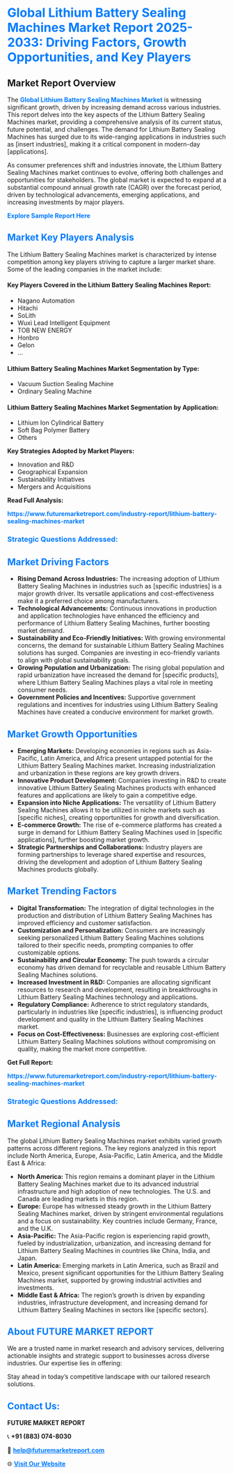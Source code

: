 <h1 style="color: #007BFF;">Global Lithium Battery Sealing Machines Market Report 2025-2033: Driving Factors, Growth Opportunities, and Key Players</h1>

<section id="overview">
<h2>Market Report Overview</h2>
<p>The <a href="https://www.futuremarketreport.com/industry-report/lithium-battery-sealing-machines-market" style="color: #007BFF; text-decoration: none;"><strong>Global Lithium Battery Sealing Machines Market</strong></a> is witnessing significant growth, driven by increasing demand across various industries. This report delves into the key aspects of the Lithium Battery Sealing Machines market, providing a comprehensive analysis of its current status, future potential, and challenges. The demand for Lithium Battery Sealing Machines has surged due to its wide-ranging applications in industries such as [insert industries], making it a critical component in modern-day [applications].</p>
<p>As consumer preferences shift and industries innovate, the Lithium Battery Sealing Machines market continues to evolve, offering both challenges and opportunities for stakeholders. The global market is expected to expand at a substantial compound annual growth rate (CAGR) over the forecast period, driven by technological advancements, emerging applications, and increasing investments by major players.</p>
</section>

<section id="overview">
<p><a href="https://www.futuremarketreport.com/request-sample/reportId=101764" style="color: #007BFF; text-decoration: none;"><strong>Explore Sample Report Here</strong></a></p>
</section>

<section id="key-players">
<h2 style="color: #007BFF;">Market Key Players Analysis</h2>
<p>The Lithium Battery Sealing Machines market is characterized by intense competition among key players striving to capture a larger market share. Some of the leading companies in the market include:</p>
<h4>Key Players Covered in the Lithium Battery Sealing Machines Report:</h4>
<ul><li>Nagano Automation</li><li>Hitachi</li><li>SoLith</li><li>Wuxi Lead Intelligent Equipment</li><li>TOB NEW ENERGY</li><li>Honbro</li><li>Gelon</li><li>...</li></ul>
<h4>Lithium Battery Sealing Machines Market Segmentation by Type:</h4>
<ul><li>Vacuum Suction Sealing Machine</li><li>Ordinary Sealing Machine</li></ul>

<h4>Lithium Battery Sealing Machines Market Segmentation by Application:</h4>
<ul><li>Lithium Ion Cylindrical Battery</li><li>Soft Bag Polymer Battery</li><li>Others</li></ul>
<p><strong>Key Strategies Adopted by Market Players:</strong></p>
<ul>
<li>Innovation and R&D</li>
<li>Geographical Expansion</li>
<li>Sustainability Initiatives</li>
<li>Mergers and Acquisitions</li>
</ul>
</section>

<section>
<p><strong>Read Full Analysis: </strong></p><a href="https://www.futuremarketreport.com/industry-report/lithium-battery-sealing-machines-market" style="color: #007BFF; text-decoration: none;"><strong>https://www.futuremarketreport.com/industry-report/lithium-battery-sealing-machines-market</strong></a>
<h3 style="color: #007BFF;">Strategic Questions Addressed:</h3>
</section>

<section id="driving-factors">
<h2 style="color: #007BFF;">Market Driving Factors</h2>
<ul>
<li><strong>Rising Demand Across Industries:</strong> The increasing adoption of Lithium Battery Sealing Machines in industries such as [specific industries] is a major growth driver. Its versatile applications and cost-effectiveness make it a preferred choice among manufacturers.</li>
<li><strong>Technological Advancements:</strong> Continuous innovations in production and application technologies have enhanced the efficiency and performance of Lithium Battery Sealing Machines, further boosting market demand.</li>
<li><strong>Sustainability and Eco-Friendly Initiatives:</strong> With growing environmental concerns, the demand for sustainable Lithium Battery Sealing Machines solutions has surged. Companies are investing in eco-friendly variants to align with global sustainability goals.</li>
<li><strong>Growing Population and Urbanization:</strong> The rising global population and rapid urbanization have increased the demand for [specific products], where Lithium Battery Sealing Machines plays a vital role in meeting consumer needs.</li>
<li><strong>Government Policies and Incentives:</strong> Supportive government regulations and incentives for industries using Lithium Battery Sealing Machines have created a conducive environment for market growth.</li>
</ul>
</section>

<section id="growth-opportunities">
<h2 style="color: #007BFF;">Market Growth Opportunities</h2>
<ul>
<li><strong>Emerging Markets:</strong> Developing economies in regions such as Asia-Pacific, Latin America, and Africa present untapped potential for the Lithium Battery Sealing Machines market. Increasing industrialization and urbanization in these regions are key growth drivers.</li>
<li><strong>Innovative Product Development:</strong> Companies investing in R&D to create innovative Lithium Battery Sealing Machines products with enhanced features and applications are likely to gain a competitive edge.</li>
<li><strong>Expansion into Niche Applications:</strong> The versatility of Lithium Battery Sealing Machines allows it to be utilized in niche markets such as [specific niches], creating opportunities for growth and diversification.</li>
<li><strong>E-commerce Growth:</strong> The rise of e-commerce platforms has created a surge in demand for Lithium Battery Sealing Machines used in [specific applications], further boosting market growth.</li>
<li><strong>Strategic Partnerships and Collaborations:</strong> Industry players are forming partnerships to leverage shared expertise and resources, driving the development and adoption of Lithium Battery Sealing Machines products globally.</li>
</ul>
</section>

<section id="trending-factors">
<h2 style="color: #007BFF;">Market Trending Factors</h2>
<ul>
<li><strong>Digital Transformation:</strong> The integration of digital technologies in the production and distribution of Lithium Battery Sealing Machines has improved efficiency and customer satisfaction.</li>
<li><strong>Customization and Personalization:</strong> Consumers are increasingly seeking personalized Lithium Battery Sealing Machines solutions tailored to their specific needs, prompting companies to offer customizable options.</li>
<li><strong>Sustainability and Circular Economy:</strong> The push towards a circular economy has driven demand for recyclable and reusable Lithium Battery Sealing Machines solutions.</li>
<li><strong>Increased Investment in R&D:</strong> Companies are allocating significant resources to research and development, resulting in breakthroughs in Lithium Battery Sealing Machines technology and applications.</li>
<li><strong>Regulatory Compliance:</strong> Adherence to strict regulatory standards, particularly in industries like [specific industries], is influencing product development and quality in the Lithium Battery Sealing Machines market.</li>
<li><strong>Focus on Cost-Effectiveness:</strong> Businesses are exploring cost-efficient Lithium Battery Sealing Machines solutions without compromising on quality, making the market more competitive.</li>
</ul>
</section>

<section>
<p><strong>Get Full Report: </strong></p><a href="https://www.futuremarketreport.com/industry-report/lithium-battery-sealing-machines-market" style="color: #007BFF; text-decoration: none;"><strong>https://www.futuremarketreport.com/industry-report/lithium-battery-sealing-machines-market</strong></a>
<h3 style="color: #007BFF;">Strategic Questions Addressed:</h3>
</section>


<section id="regional-analysis">
<h2 style="color: #007BFF;">Market Regional Analysis</h2>
<p>The global Lithium Battery Sealing Machines market exhibits varied growth patterns across different regions. The key regions analyzed in this report include North America, Europe, Asia-Pacific, Latin America, and the Middle East & Africa:</p>
<ul>
<li><strong>North America:</strong> This region remains a dominant player in the Lithium Battery Sealing Machines market due to its advanced industrial infrastructure and high adoption of new technologies. The U.S. and Canada are leading markets in this region.</li>
<li><strong>Europe:</strong> Europe has witnessed steady growth in the Lithium Battery Sealing Machines market, driven by stringent environmental regulations and a focus on sustainability. Key countries include Germany, France, and the U.K.</li>
<li><strong>Asia-Pacific:</strong> The Asia-Pacific region is experiencing rapid growth, fueled by industrialization, urbanization, and increasing demand for Lithium Battery Sealing Machines in countries like China, India, and Japan.</li>
<li><strong>Latin America:</strong> Emerging markets in Latin America, such as Brazil and Mexico, present significant opportunities for the Lithium Battery Sealing Machines market, supported by growing industrial activities and investments.</li>
<li><strong>Middle East & Africa:</strong> The region’s growth is driven by expanding industries, infrastructure development, and increasing demand for Lithium Battery Sealing Machines in sectors like [specific sectors].</li>
</ul>
</section>

<footer>
<h2 style="color: #007BFF;">About FUTURE MARKET REPORT</h2>
<p>We are a trusted name in market research and advisory services, delivering actionable insights and strategic support to businesses across diverse industries. Our expertise lies in offering:</p>

<p>Stay ahead in today’s competitive landscape with our tailored research solutions.</p>

<h2 style="color: #007BFF;">Contact Us:</h2>
<p><strong>FUTURE MARKET REPORT</strong></p>
<p>📞 <strong>+91 (883) 074-8030</strong></p>
<p>📧 <strong><a href="mailto:help@futuremarketreport.com" style="color: #007BFF;">help@futuremarketreport.com</a></strong></p>
<p>🌐 <strong><a href="https://www.futuremarketreport.com/" style="color: #007BFF;">Visit Our Website</a></strong></p>
</footer>